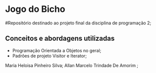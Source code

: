 # Jogo do Bicho
#Repositório destinado ao projeto final da disciplina de programação 2;

## Conceitos e abordagens utilizadas
- Programação Orientada a Objetos no geral;
- Padrões de projeto Visitor e Iterator;

Maria Heloisa Pinheiro Silva;
Allan Marcelo Trindade De Amorim ;
